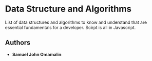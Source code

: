 # Data Structure and Algorithms
List of data structures and algorithms to know and understand that are essential fundamentals for a developer. Scirpt is all in Javascript.

## Authors
* **Samuel John Omamalin**
